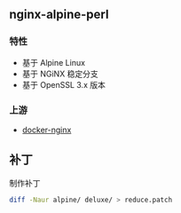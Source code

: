 ## nginx-alpine-perl

### 特性

- 基于 Alpine Linux
- 基于 NGiNX 稳定分支
- 基于 OpenSSL 3.x 版本

### 上游

- [docker-nginx](https://github.com/nginxinc/docker-nginx/tree/master/stable)

## 补丁

制作补丁

```bash
diff -Naur alpine/ deluxe/ > reduce.patch
```